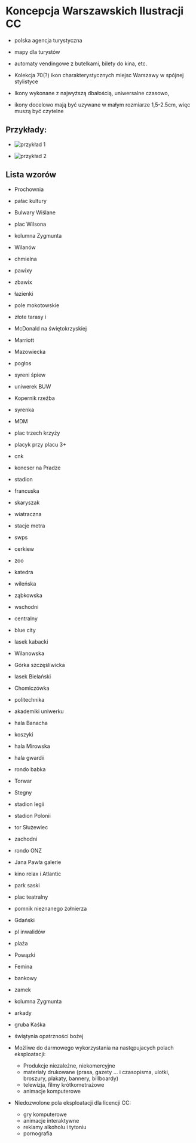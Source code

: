 # Koncepcja Warszawskich Ilustracji CC

* polska agencja turystyczna 
* mapy dla turystów 
* automaty vendingowe z butelkami, bilety do kina, etc.

* Kolekcja 70(?) ikon charakterystycznych miejsc Warszawy w spójnej stylistyce
* Ikony wykonane z najwyższą dbałością, uniwersalne czasowo, 
* ikony docelowo mają być uzywane w małym rozmiarze 1,5-2.5cm, więc muszą być czytelne

## Przykłady:
* ![przykład 1](https://github.com/maciejjankowski/warszawskie-ilustracje/blob/master/BADC765D-B8EE-416F-A4D9-53CD07AEDD22.jpeg)

* ![przykład 2](https://github.com/maciejjankowski/warszawskie-ilustracje/blob/master/0895C777-555D-4357-BB30-2230BE385050.jpeg)

## Lista wzorów 
* Prochownia
* pałac kultury 
* Bulwary Wiślane
* plac Wilsona 
* kolumna Zygmunta
* Wilanów 
* chmielna 
* pawixy
* zbawix
* łazienki 
* pole mokotowskie 
* złote tarasy i 
* McDonald na świętokrzyskiej
* Marriott 
* Mazowiecka
* pogłos
* syreni śpiew 
* uniwerek BUW 
* Kopernik rzeźba 
* syrenka 
* MDM
* plac trzech krzyży 
* placyk przy placu 3+
* cnk
* koneser na Pradze 
* stadion 
* francuska 
* skaryszak 
* wiatraczna 
* stacje metra 
* swps 
* cerkiew 
* zoo
* katedra 
* wileńska 
* ząbkowska 
* wschodni 
* centralny 
* blue city 
* lasek kabacki 
* Wilanowska 
* Górka szczęśliwicka
* lasek Bielański 
* Chomiczówka
* politechnika 
* akademiki uniwerku 
* hala Banacha 
* koszyki 
* hala Mirowska
* hala gwardii 
* rondo babka
* Torwar
* Stegny 
* stadion legii 
* stadion Polonii 
* tor Służewiec 
* zachodni 
* rondo ONZ 
* Jana Pawła galerie 
* kino relax i Atlantic 
* park saski
* plac teatralny 
* pomnik nieznanego żołnierza 
* Gdański 
* pl inwalidów 
* plaża 
* Powązki 
* Femina 
* bankowy 
* zamek 
* kolumna Zygmunta 
* arkady 
* gruba Kaśka
* świątynia opatrzności bożej 


* Możliwe do darmowego wykorzystania na następujacych polach eksploatacji:
  * Produkcje niezależne, niekomercyjne
  * materiały drukowane (prasa, gazety ... i czasopisma, ulotki, broszury, plakaty, bannery, billboardy)
  * telewizja, filmy krótkometrażowe
  * animacje komputerowe
* Niedozwolone pola eksploatacji dla licencji CC:
  * gry komputerowe 
  * animacje interaktywne
  * reklamy alkoholu i tytoniu
  * pornografia
